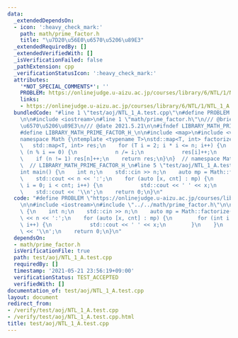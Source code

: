 ```yaml
---
data:
  _extendedDependsOn:
  - icon: ':heavy_check_mark:'
    path: math/prime_factor.h
    title: "\u7D20\u56E0\u6570\u5206\u89E3"
  _extendedRequiredBy: []
  _extendedVerifiedWith: []
  _isVerificationFailed: false
  _pathExtension: cpp
  _verificationStatusIcon: ':heavy_check_mark:'
  attributes:
    '*NOT_SPECIAL_COMMENTS*': ''
    PROBLEM: https://onlinejudge.u-aizu.ac.jp/courses/library/6/NTL/1/NTL_1_A
    links:
    - https://onlinejudge.u-aizu.ac.jp/courses/library/6/NTL/1/NTL_1_A
  bundledCode: "#line 1 \"test/aoj/NTL_1_A.test.cpp\"\n#define PROBLEM \"https://onlinejudge.u-aizu.ac.jp/courses/library/6/NTL/1/NTL_1_A\"\
    \n\n#include <iostream>\n#line 1 \"math/prime_factor.h\"\n/// @brief \u7D20\u56E0\
    \u6570\u5206\u89E3\n/// @date 2021.5.21\n\n#ifndef LIBRARY_MATH_PRIME_FACTOR_H_\n\
    #define LIBRARY_MATH_PRIME_FACTOR_H_\n\n#include <map>\n#include <vector>\n\n\
    namespace Math {\ntemplate <typename T>\nstd::map<T, int> factorize(T n) {\n \
    \   std::map<T, int> res;\n    for (T i = 2; i * i <= n; i++) {\n        while\
    \ (n % i == 0) {\n            n /= i;\n            res[i]++;\n        }\n    }\n\
    \    if (n != 1) res[n]++;\n    return res;\n}\n}  // namespace Math\n\n#endif\
    \  // LIBRARY_MATH_PRIME_FACTOR_H_\n#line 5 \"test/aoj/NTL_1_A.test.cpp\"\n\n\
    int main() {\n    int n;\n    std::cin >> n;\n    auto mp = Math::factorize(n);\n\
    \    std::cout << n << ':';\n    for (auto [x, cnt] : mp) {\n        for (int\
    \ i = 0; i < cnt; i++) {\n            std::cout << ' ' << x;\n        }\n    }\n\
    \    std::cout << '\\n';\n    return 0;\n}\n"
  code: "#define PROBLEM \"https://onlinejudge.u-aizu.ac.jp/courses/library/6/NTL/1/NTL_1_A\"\
    \n\n#include <iostream>\n#include \"../../math/prime_factor.h\"\n\nint main()\
    \ {\n    int n;\n    std::cin >> n;\n    auto mp = Math::factorize(n);\n    std::cout\
    \ << n << ':';\n    for (auto [x, cnt] : mp) {\n        for (int i = 0; i < cnt;\
    \ i++) {\n            std::cout << ' ' << x;\n        }\n    }\n    std::cout\
    \ << '\\n';\n    return 0;\n}\n"
  dependsOn:
  - math/prime_factor.h
  isVerificationFile: true
  path: test/aoj/NTL_1_A.test.cpp
  requiredBy: []
  timestamp: '2021-05-21 23:56:19+09:00'
  verificationStatus: TEST_ACCEPTED
  verifiedWith: []
documentation_of: test/aoj/NTL_1_A.test.cpp
layout: document
redirect_from:
- /verify/test/aoj/NTL_1_A.test.cpp
- /verify/test/aoj/NTL_1_A.test.cpp.html
title: test/aoj/NTL_1_A.test.cpp
---
```

